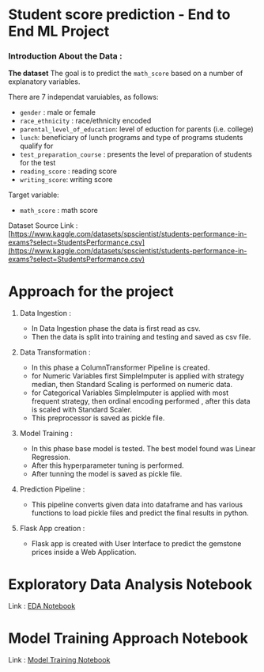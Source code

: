 # Student score prediction - End to End ML Project

### Introduction About the Data :

**The dataset** The goal is to predict the `math_score` based on a number of explanatory variables.

There are 7 independat varuiables, as follows:
* `gender` : male or female
* `race_ethnicity` : race/ethnicity encoded    
* `parental_level_of_education`: level of eduction for parents (i.e. college)
* `lunch`: beneficiary of lunch programs and type of programs students qualify for
* `test_preparation_course` : presents the level of preparation of students for the test
* `reading_score` : reading score
* `writing_score`: writing score

Target variable:
* `math_score` : math score

Dataset Source Link :
[https://www.kaggle.com/datasets/spscientist/students-performance-in-exams?select=StudentsPerformance.csv](https://www.kaggle.com/datasets/spscientist/students-performance-in-exams?select=StudentsPerformance.csv)

# Approach for the project 

1. Data Ingestion : 
    * In Data Ingestion phase the data is first read as csv. 
    * Then the data is split into training and testing and saved as csv file.

2. Data Transformation : 
    * In this phase a ColumnTransformer Pipeline is created.
    * for Numeric Variables first SimpleImputer is applied with strategy median, then Standard Scaling is performed on numeric data.
    * for Categorical Variables SimpleImputer is applied with most frequent strategy, then ordinal encoding performed , after this data is scaled with Standard Scaler.
    * This preprocessor is saved as pickle file.

3. Model Training : 
    * In this phase base model is tested. The best model found was Linear Regression.
    * After this hyperparameter tuning is performed.
    * After tunning the model is saved as pickle file.

4. Prediction Pipeline : 
    * This pipeline converts given data into dataframe and has various functions to load pickle files and predict the final results in python.

5. Flask App creation : 
    * Flask app is created with User Interface to predict the gemstone prices inside a Web Application.

# Exploratory Data Analysis Notebook

Link : [EDA Notebook](https://github.com/LucianSala/mlproject/blob/main/notebook/1.%20EDA%20Student%20Data.ipynb)

# Model Training Approach Notebook

Link : [Model Training Notebook](https://github.com/LucianSala/mlproject/edit/main/README.md)
